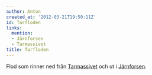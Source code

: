 ```yaml
---
author: Anton
created_at: '2012-03-21T19:50:11Z'
id: Tarfloden
links:
  mention:
  - Järnforsen
  - Tarmassivet
title: Tarfloden
---
```


Flod som rinner ned från [Tarmassivet] och ut i [Järnforsen].

  [Tarmassivet]: Tarmassivet
  [Järnforsen]: Järnforsen
